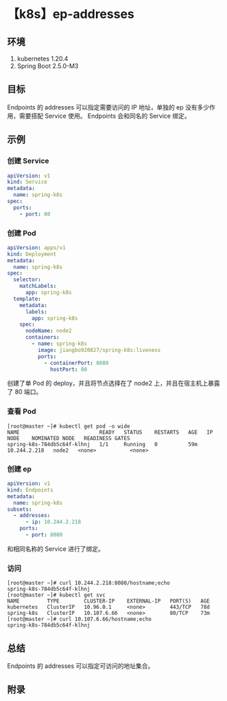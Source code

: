 # 【k8s】ep-addresses

## 环境

1. kubernetes 1.20.4
2. Spring Boot 2.5.0-M3

## 目标

Endpoints 的 addresses 可以指定需要访问的 IP 地址，单独的 ep 没有多少作用，需要搭配 Service 使用。
Endpoints 会和同名的 Service 绑定。

## 示例

### 创建 Service

```yaml
apiVersion: v1
kind: Service
metadata:
  name: spring-k8s
spec:
  ports:
    - port: 80
```

### 创建 Pod

```yaml
apiVersion: apps/v1
kind: Deployment
metadata:
  name: spring-k8s
spec:
  selector:
    matchLabels:
      app: spring-k8s
  template:
    metadata:
      labels:
        app: spring-k8s
    spec:
      nodeName: node2
      containers:
        - name: spring-k8s
          image: jiangbo920827/spring-k8s:liveness
          ports:
            - containerPort: 8080
              hostPort: 80
```

创建了单 Pod 的 deploy，并且将节点选择在了 node2 上，并且在宿主机上暴露了 80 端口。

### 查看 Pod

```
[root@master ~]# kubectl get pod -o wide
NAME                          READY   STATUS    RESTARTS   AGE   IP             NODE    NOMINATED NODE   READINESS GATES
spring-k8s-784db5c64f-klhnj   1/1     Running   0          59m   10.244.2.218   node2   <none>           <none>
```

### 创建 ep

```yaml
apiVersion: v1
kind: Endpoints
metadata:
  name: spring-k8s
subsets:
  - addresses:
      - ip: 10.244.2.218
    ports:
      - port: 8080
```

和相同名称的 Service 进行了绑定。

### 访问

```
[root@master ~]# curl 10.244.2.218:8080/hostname;echo
spring-k8s-784db5c64f-klhnj
[root@master ~]# kubectl get svc
NAME         TYPE        CLUSTER-IP    EXTERNAL-IP   PORT(S)   AGE
kubernetes   ClusterIP   10.96.0.1     <none>        443/TCP   78d
spring-k8s   ClusterIP   10.107.6.66   <none>        80/TCP    73m
[root@master ~]# curl 10.107.6.66/hostname;echo
spring-k8s-784db5c64f-klhnj
```

## 总结

Endpoints 的 addresses 可以指定可访问的地址集合。

## 附录
